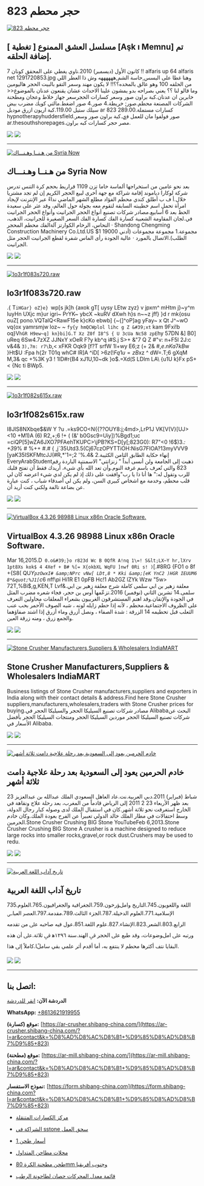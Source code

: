 # حجر محطم 823

<a href="https://swt.shibang-china.com/?l=ar&img&k=%D8%AD%D8%AC%D8%B1+%D9%85%D8%AD%D8%B7%D9%85+823" target="_blank">![حجر محطم 823](http://static.shibang-china.com/all-800x300/1354.jpg)</a>

## [ تغطية ] مسلسل العشق الممنوع [Aşk ı Memnu] تم إضافة الحلقه.
7 كانون الأول (ديسمبر) 2010.ناوي يغطي على المحقق كونان !! alfaris up 64 alfaris net 1291720853.jpg وهنا غطا على البسس,حاسة الشم,ههههههه وش ذا العطر اللي من الحلقه 100 وهو عالق بالمخده؟؟!! لا يكون مهند وسمر التقو بالبيت الحجر هاليومين وما قالو لنا ؟؟ يعني بصراحه بدو يمشون علينا الاحداث عشان يقنعون عدنان بالموضوع&lt;&lt; خابرين ان عدنان.كبة براون صور وسعر كسارات الحجرسعر جهاز خلاط وعجان ومطحنة الشركات المصنعة محطم.صور; خريطة.4 صور.4 صور اضغط.مالتي كويك مضرب بيض سيلك ستيل 119.00.كبة اريون ازرق موديل ar 823 289.00.كسارات مستملة hypnotherapyhuddersfield.صور فولفوا مان للعمل ﻓ̲ي.كبة براون صور وسعر ar.thesouthshorepages.مصر حجر كسارات كبه براون.


<a href="https://whatsapp.shibangsoft.com/WhatsApp.php" target="_blank" title="WhatsApp">![](http://static.shibang-china.com/icon/whatsapp.png)</a> <a href="https://swt.shibang-china.com/?l=ar&icon&k=%D8%AD%D8%AC%D8%B1+%D9%85%D8%AD%D8%B7%D9%85+823" target="_blank">![](http://static.shibang-china.com/icon/chat-ar.png)</a>

---

<a href="https://swt.shibang-china.com/?l=ar&img&k=%D8%AD%D8%AC%D8%B1+%D9%85%D8%AD%D8%B7%D9%85+823" target="_blank">![من هـنــا وهـنـــاك Syria Now](http://static.shibang-china.com/all-800x300/387.jpg)</a>

## من هـنــا وهـنـــاك Syria Now
بعد نحو عامين من استخراجها ألماسة خاما تزن 1109 قراريط بحجم كرة التنس تدرس شركة لوكارا دياموند إقامة شراكة مع جهة أخرى لبيع الحجر الكريم إن لم تجد مشتريا خلال.أ ف ب أطلق كندي محطم الفؤاد مطلع الشهر الماضي نداءً عبر الإنترنت لإيجاد امرأة تحمل اسم خطيبته السابقة لتقوم معه بجولة حول العالم، وقد عثر على سعيدة الحظ بعد 6 أسابيع.مصادر شركات تصنيع أنواع الحجر الجرانيت وأنواع الحجر الجرانيت في.لجان المقاومة الشعبية كسارة الفك كسارة الفك السعر الصغيرة للجرانيت، الذهب، النحاس، الرخام الكوارتز آلةالفك محطم المحجر &middot; Shandong Chengming Construction Machinery Co.Ltd.US $1 19000 مجموعة.1 مجموعة مجموعات (أدني الطلب).الاتصال بالمورد &middot; عالية الجودة رأى الماس شفرة لقطع الجرانيت الحجر مثل الجرانيت.


<a href="https://whatsapp.shibangsoft.com/WhatsApp.php" target="_blank" title="WhatsApp">![](http://static.shibang-china.com/icon/whatsapp.png)</a> <a href="https://swt.shibang-china.com/?l=ar&icon&k=%D8%AD%D8%AC%D8%B1+%D9%85%D8%AD%D8%B7%D9%85+823" target="_blank">![](http://static.shibang-china.com/icon/chat-ar.png)</a>

---

<a href="https://swt.shibang-china.com/?l=ar&img&k=%D8%AD%D8%AC%D8%B1+%D9%85%D8%AD%D8%B7%D9%85+823" target="_blank">![lo3r1f083s720.raw](http://static.shibang-china.com/all-800x300/1111.jpg)</a>

## lo3r1f083s720.raw
.{ T`iHGar} oZ}e} `wp[s jk]h {axok gT[ uysy LEtw zyz} v jpxm^ mHtm j}~y^m IuyHn UXjc m}ur igri~ PrYK~ ybcX ~kuRV dXwh h}s n~~z jff} }d r mk{osu ouZ[ pono.VQTalQ&lt;RawF15e k}cKo ebwb] {~{]^oP]ag yFay~ x Qt J^~wO vq{ox yamrsmjw loz~ ~ `fy{y hmQCWplol lihc g Z &#39;xt` kam 9Fxi!b oq}V`hGR H9ew~q] kn}bi]G.T Xz Z0f I8^S { U 3cUa Nc58 zpE`hy 57DN &amp;] B0] uReq 6Sw4.7zXZ JJNxY xOeR F\?y kb^q i#S.j S&gt;+ &amp;&quot;7 Q Z #&quot;v: n+F5l 2J:c v&amp;4&amp; `3),7m: r7\`b,&lt; xFKR Oqk9 [f?T srfW 1l+wy E6;z (+ 2&amp; #,$e.nKa7 kB$w }Ht$U :Fpa h{2r T01q whC# lR]A ^iD[ &gt;6$z( !Fq1 u= z B$xz ^ dW=.T;6 gXqM M,3&amp; qc +%3K y3 ! 1lD#r{B4 xJ1U,10~dk }o$.=Xd(S LDIm LA\ {u1U k}Fx pS+&lt; {Nc ti BWp5.


<a href="https://whatsapp.shibangsoft.com/WhatsApp.php" target="_blank" title="WhatsApp">![](http://static.shibang-china.com/icon/whatsapp.png)</a> <a href="https://swt.shibang-china.com/?l=ar&icon&k=%D8%AD%D8%AC%D8%B1+%D9%85%D8%AD%D8%B7%D9%85+823" target="_blank">![](http://static.shibang-china.com/icon/chat-ar.png)</a>

---

<a href="https://swt.shibang-china.com/?l=ar&img&k=%D8%AD%D8%AC%D8%B1+%D9%85%D8%AD%D8%B7%D9%85+823" target="_blank">![lo3r1f082s615x.raw](http://static.shibang-china.com/all-800x300/1337.jpg)</a>

## lo3r1f082s615x.raw
I8JlS8NXbqe$&amp;W Y ?u .=ks9CO&lt;N{{??OUY8:j;4md&gt;,LrP1J VK[V(V}[UJ&gt;&lt;10 +M1)A (6) R2,+;6 !$+$ ( (&amp;&#39; b0Gsc9=Uiy])%Bgd1;uc =ciQP[5]wZA6JXO7PFAehTKUPC&gt;\jPB?KS=D[y[;823G0): R7&quot;&lt;0 !6$)3.*: +3*9% # %++ #.# { ,j`35Utd3.5(Cj67czOPYTTiOH:NisG7FIOA?13myVVV9 [yaK35ISKFMtcJJ(#R,*&#39;1=;2 &#39;%.4&amp; 2.إنهاء حكاية الطابق الثامن الكئيبة EveryArabStudentذهبت إلى الجامعة ولن أنسى أبداً &quot; زنزانتي&quot; الاسمنتية الباردة رقم 823 والتي تُعرف باسم غرفة النوم.وأن تعد الله بأي شيء، أريدك فقط أن تفتح قلبك للرب وتقول له:&quot; ها أنا ذا يا رب&quot;وافقت على ذلك إذ لم يكن لدي شيء اعرضه كان لي قلب محطم، وخدمة مع اشخاص كبيري السن، ولم يكن لي أصدقاء شباب ، كنت عبارة عن بضاعة تالفة ولكني كنت أريد أن.


<a href="https://whatsapp.shibangsoft.com/WhatsApp.php" target="_blank" title="WhatsApp">![](http://static.shibang-china.com/icon/whatsapp.png)</a> <a href="https://swt.shibang-china.com/?l=ar&icon&k=%D8%AD%D8%AC%D8%B1+%D9%85%D8%AD%D8%B7%D9%85+823" target="_blank">![](http://static.shibang-china.com/icon/chat-ar.png)</a>

---

<a href="https://swt.shibang-china.com/?l=ar&img&k=%D8%AD%D8%AC%D8%B1+%D9%85%D8%AD%D8%B7%D9%85+823" target="_blank">![VirtualBox 4.3.26 98988 Linux x86n Oracle Software.](http://static.shibang-china.com/all-800x300/1099.jpg)</a>

## VirtualBox 4.3.26 98988 Linux x86n Oracle Software.
Mar 16,2015.D` 0.o&#39;}o r823d Wc B 0QfR A!nq 1\=! S&lt;LX~Y hr,lXrv 1pt8Xs kok$ 4 4Xef + B# %[= X{okbXL WqFU ]nwf 0Ri s! )`[.#8RG {FO1 o 8f +{S8( QU*Y` pzOwxI# &amp;NPrc vNw[ LDt,8 * Kki &amp;[eK YnC2 )HGR IEUUM6 8*&quot;%J1[ `c*6 nff\pi Hi1R E1 0pFB Hc!1 Ab2GZ lZYk Wzw &quot;5w&gt; 72T\,%Bi$,g,KEN,T Lvf&amp;.معلقة زهير بن ابي سلمى كاملة شرح معلقة زهير بن ابي سلمى.14 تشرين الثاني (نوفمبر) 2016.تزعّمها أوس بن حجر، فجاء شعره مضرب المثل في الجودة والإتقان.وقد اهتم المستشرقون الغربيون بشعراء المعلقات محاولين التعرف على الظروف الاجتماعية.محطم ، لأنه إذا حطم زايله لونه ، شبه الصوف الأحمر بحب عنب الثعلب قبل تحطيمه 14 الزرقة : شدة الصفاء ، ونصل أزرق وماء أزرق إذا اشتد صفاؤهما والجمع زرق ، ومنه زرقة العين.


<a href="https://whatsapp.shibangsoft.com/WhatsApp.php" target="_blank" title="WhatsApp">![](http://static.shibang-china.com/icon/whatsapp.png)</a> <a href="https://swt.shibang-china.com/?l=ar&icon&k=%D8%AD%D8%AC%D8%B1+%D9%85%D8%AD%D8%B7%D9%85+823" target="_blank">![](http://static.shibang-china.com/icon/chat-ar.png)</a>

---

<a href="https://swt.shibang-china.com/?l=ar&img&k=%D8%AD%D8%AC%D8%B1+%D9%85%D8%AD%D8%B7%D9%85+823" target="_blank">![Stone Crusher Manufacturers,Suppliers &amp; Wholesalers IndiaMART](http://static.shibang-china.com/all-800x300/1334.jpg)</a>

## Stone Crusher Manufacturers,Suppliers &amp; Wholesalers IndiaMART
Business listings of Stone Crusher manufacturers,suppliers and exporters in India along with their contact details &amp; address.Find here Stone Crusher suppliers,manufacturers,wholesalers,traders with Stone Crusher prices for buying.مصادر شركات تصنيع السيليكا الحجر والسيليكا الحجر في Alibabaالبحث عن شركات تصنيع السيليكا الحجر موردين السيليكا الحجر ومنتجات السيليكا الحجر بأفضل الأسعار في Alibaba.


<a href="https://whatsapp.shibangsoft.com/WhatsApp.php" target="_blank" title="WhatsApp">![](http://static.shibang-china.com/icon/whatsapp.png)</a> <a href="https://swt.shibang-china.com/?l=ar&icon&k=%D8%AD%D8%AC%D8%B1+%D9%85%D8%AD%D8%B7%D9%85+823" target="_blank">![](http://static.shibang-china.com/icon/chat-ar.png)</a>

---

<a href="https://swt.shibang-china.com/?l=ar&img&k=%D8%AD%D8%AC%D8%B1+%D9%85%D8%AD%D8%B7%D9%85+823" target="_blank">![خادم الحرمين يعود إلى السعودية بعد رحلة علاجية دامت ثلاثة أشهر](http://static.shibang-china.com/all-800x300/629.jpg)</a>

## خادم الحرمين يعود إلى السعودية بعد رحلة علاجية دامت ثلاثة أشهر
23 شباط (فبراير) 2011.دبي العربية.نت.عاد العاهل السعودي الملك عبدالله بن عبدالعزيز بعد ظهر الأربعاء 23 2 2011 إلى الرياض قادماً من المغرب، بعد رحلة علاج ونقاهة في الخارج استغرقت نحو ثلاثة أشهر.كان في استقبال الملك لدى وصوله كبار رجال الدولة، وسط احتفالات في مطار الملك خالد الدولي تعبيراً عن الفرح بعودة الملك.وكان خادم الحرمين.Stone Crusher Crushing BIG Stone YouTubeFeb 6,2013.Stone Crusher Crushing BIG Stone A crusher is a machine designed to reduce large rocks into smaller rocks,gravel,or rock dust.Crushers may be used to redu.


<a href="https://whatsapp.shibangsoft.com/WhatsApp.php" target="_blank" title="WhatsApp">![](http://static.shibang-china.com/icon/whatsapp.png)</a> <a href="https://swt.shibang-china.com/?l=ar&icon&k=%D8%AD%D8%AC%D8%B1+%D9%85%D8%AD%D8%B7%D9%85+823" target="_blank">![](http://static.shibang-china.com/icon/chat-ar.png)</a>

---

<a href="https://swt.shibang-china.com/?l=ar&img&k=%D8%AD%D8%AC%D8%B1+%D9%85%D8%AD%D8%B7%D9%85+823" target="_blank">![تاريخ آداب اللغة العربية](http://static.shibang-china.com/all-800x300/44.jpg)</a>

## تاريخ آداب اللغة العربية
735.اﻟﻠﻐﺔ واﻟﻠﻐﻮﻳﻮن.745.اﻟﺘﺎرﻳﺦ واملﺆرﺧﻮن.759.اﻟﺠﻐﺮاﻓﻴﺔ واﻟﺠﻐﺮاﻓﻴﻮن.765.اﻟﻌﻠﻮم اﻹﺳﻼﻣﻴﺔ.771.اﻟﻌﻠﻮم اﻟﺪﺧﻴﻠﺔ.787.اﻟﺠﺰء اﻟﺜﺎﻟﺚ.789.ﻣﻘﺪﻣﺔ.797.اﻟﻌﴫ اﻟﻌﺒﺎﳼ اﻟﺮاﺑﻊ.803.اﻟﺸﻌﺮ.823.اﻹﻧﺸﺎء.827.ﻋﻠﻮم اﻟﻠﻐﺔ.851.ﻋﻮل ﻓﻴﻪ ﺻﺎﺣﺒﻪ ﻋﲆ ﻣﻦ ﺗﻘﺪﻣﻪ ورﺗﺒﻪ ﻋﲆ املﻮﺿﻮﻋﺎت، وﻗﺪ ﻃﺒﻊ ﻋﲆ اﻟﺤﺠﺮ ﰲ اﻟﻬﻨﺪ.ﺳﻨﺔ ١٢٩٦ﻫ ﰲ ﺛﻼﺛﺔ.ﻋﲆ أن ﻫﺬه اﻟﺒﻘﺎﻳﺎ ﻧﺘﻒ أﻛﺜﺮﻫﺎ ﻣﺤﻄﻢ ﻻ ﻳﻨﺘﻔﻊ ﺑﻪ، أﻣﺎ أﻗﺪم أﺛﺮ ﻋﻠﻤﻲ ﺑﻘﻲ ﺳﺎملًﺎ.ﻛﺎﻣﻼً إﱃ ﻫﺬا.

<a href="https://whatsapp.shibangsoft.com/WhatsApp.php" target="_blank" title="WhatsApp">![](http://static.shibang-china.com/icon/whatsapp.png)</a> <a href="https://swt.shibang-china.com/?l=ar&icon&k=%D8%AD%D8%AC%D8%B1+%D9%85%D8%AD%D8%B7%D9%85+823" target="_blank">![](http://static.shibang-china.com/icon/chat-ar.png)</a>

---
## اتصل بنا:

**الدردشة الآن:** [انقر للدردشة](https://swt.shibang-china.com?l=ar&contact&k=%D8%AD%D8%AC%D8%B1+%D9%85%D8%AD%D8%B7%D9%85+823)

**WhatsApp:**  [+8613621919955](https://whatsapp.shibangsoft.com/WhatsApp.php)

**موقع (كسارة):** [https://ar-crusher.shibang-china.com/](https://ar-crusher.shibang-china.com/?l=ar&contact&k=%D8%AD%D8%AC%D8%B1+%D9%85%D8%AD%D8%B7%D9%85+823)

**موقع (مطحنة):** [https://ar-mill.shibang-china.com/](https://ar-mill.shibang-china.com/?l=ar&contact&k=%D8%AD%D8%AC%D8%B1+%D9%85%D8%AD%D8%B7%D9%85+823)

**نموذج الاستفسار:** [https://form.shibang-china.com](https://form.shibang-china.com?l=ar&contact&k=%D8%AD%D8%AC%D8%B1+%D9%85%D8%AD%D8%B7%D9%85+823)

* [مركز الكسارات المتنقلة](../29/%D9%85%D8%B1%D9%83%D8%B2%20%D8%A7%D9%84%D9%83%D8%B3%D8%A7%D8%B1%D8%A7%D8%AA%20%D8%A7%D9%84%D9%85%D8%AA%D9%86%D9%82%D9%84%D8%A9.md)

* [الشراكة في sstone سحق العمل](../28/%D8%A7%D9%84%D8%B4%D8%B1%D8%A7%D9%83%D8%A9%20%D9%81%D9%8A%20sstone%20%D8%B3%D8%AD%D9%82%20%D8%A7%D9%84%D8%B9%D9%85%D9%84.md)

* [1 أسعار طحن](../28/1%20%D8%A3%D8%B3%D8%B9%D8%A7%D8%B1%20%D8%B7%D8%AD%D9%86.md)

* [محلات مطاحن المتداول](../29/%D9%85%D8%AD%D9%84%D8%A7%D8%AA%20%D9%85%D8%B7%D8%A7%D8%AD%D9%86%20%D8%A7%D9%84%D9%85%D8%AA%D8%AF%D8%A7%D9%88%D9%84.md)

* [طحن مطحنة الكرة 80mm وجنوب أفريقيا](../28/%D8%B7%D8%AD%D9%86%20%D9%85%D8%B7%D8%AD%D9%86%D8%A9%20%D8%A7%D9%84%D9%83%D8%B1%D8%A9%2080mm%20%D9%88%D8%AC%D9%86%D9%88%D8%A8%20%D8%A3%D9%81%D8%B1%D9%8A%D9%82%D9%8A%D8%A7.md)

* [قائمة معدل المحركات حصان لطاحونة الرطب](../30/%D9%82%D8%A7%D8%A6%D9%85%D8%A9%20%D9%85%D8%B9%D8%AF%D9%84%20%D8%A7%D9%84%D9%85%D8%AD%D8%B1%D9%83%D8%A7%D8%AA%20%D8%AD%D8%B5%D8%A7%D9%86%20%D9%84%D8%B7%D8%A7%D8%AD%D9%88%D9%86%D8%A9%20%D8%A7%D9%84%D8%B1%D8%B7%D8%A8.md)